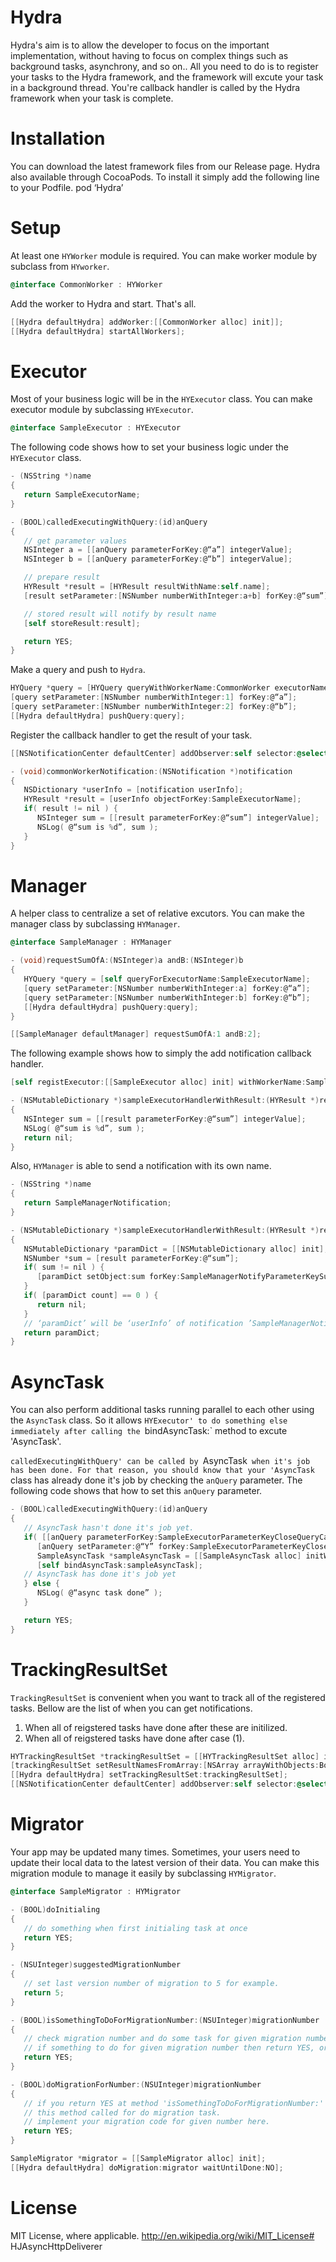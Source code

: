 Hydra
============

Hydra's aim is to allow the developer to focus on the important implementation, without having to focus on complex things such as background tasks, asynchrony, and so on..
All you need to do is to register your tasks to the Hydra framework, and the framework will excute your task in a background thread. You're callback handler is called by the Hydra framework when your task is complete.

# Installation

You can download the latest framework files from our Release page.
Hydra also available through CocoaPods. To install it simply add the following line to your Podfile.
pod ‘Hydra’

# Setup

At least one `HYWorker` module is required.
You can make worker module by subclass from `HYworker`.

```objective-c
@interface CommonWorker : HYWorker
```

Add the worker to Hydra and start. That's all.

```objective-c
[[Hydra defaultHydra] addWorker:[[CommonWorker alloc] init]];
[[Hydra defaultHydra] startAllWorkers];
```

# Executor

Most of your business logic will be in the `HYExecutor` class.
You can make executor module by subclassing `HYExecutor`.

```objective-c
@interface SampleExecutor : HYExecutor
```

The following code shows how to set your business logic under the `HYExecutor` class.

```objective-c
- (NSString *)name
{
   return SampleExecutorName;
}

- (BOOL)calledExecutingWithQuery:(id)anQuery
{
   // get parameter values
   NSInteger a = [[anQuery parameterForKey:@“a”] integerValue];
   NSInteger b = [[anQuery parameterForKey:@“b”] integerValue];

   // prepare result
   HYResult *result = [HYResult resultWithName:self.name];
   [result setParameter:[NSNumber numberWithInteger:a+b] forKey:@“sum”];

   // stored result will notify by result name
   [self storeResult:result];

   return YES;
}
```

Make a query and push to `Hydra`.

```objective-c
HYQuery *query = [HYQuery queryWithWorkerName:CommonWorker executorName:SampleExecutorName];
[query setParameter:[NSNumber numberWithInteger:1] forKey:@“a”];
[query setParameter:[NSNumber numberWithInteger:2] forKey:@“b”];
[[Hydra defaultHydra] pushQuery:query];
```

Register the callback handler to get the result of your task.

```objective-c
[[NSNotificationCenter defaultCenter] addObserver:self selector:@selector(commonWorkerNotification:) name:CommonWorkerName object:nil];
```

```objective-c
- (void)commonWorkerNotification:(NSNotification *)notification
{
   NSDictionary *userInfo = [notification userInfo];
   HYResult *result = [userInfo objectForKey:SampleExecutorName];
   if( result != nil ) {
      NSInteger sum = [[result parameterForKey:@“sum”] integerValue];
      NSLog( @“sum is %d”, sum );
   }
}
```

# Manager

A helper class to centralize a set of relative excutors.
You can make the manager class by subclassing `HYManager`.

```objective-c
@interface SampleManager : HYManager
```

```objective-c
- (void)requestSumOfA:(NSInteger)a andB:(NSInteger)b
{
   HYQuery *query = [self queryForExecutorName:SampleExecutorName];
   [query setParameter:[NSNumber numberWithInteger:a] forKey:@“a”];
   [query setParameter:[NSNumber numberWithInteger:b] forKey:@“b”];
   [[Hydra defaultHydra] pushQuery:query];
}
```

```objective-c
[[SampleManager defaultManager] requestSumOfA:1 andB:2];
```

The following example shows how to simply the add notification callback handler.

```objective-c
[self registExecutor:[[SampleExecutor alloc] init] withWorkerName:SampleWorkerName action:@selector(sampleExecutorHandlerWithResult:)];
```

```objective-c
- (NSMutableDictionary *)sampleExecutorHandlerWithResult:(HYResult *)result
{
   NSInteger sum = [[result parameterForKey:@“sum”] integerValue];
   NSLog( @“sum is %d”, sum );
   return nil;
}
```

Also, `HYManager` is able to send a notification with its own name.

```objective-c
- (NSString *)name
{
   return SampleManagerNotification;
}

- (NSMutableDictionary *)sampleExecutorHandlerWithResult:(HYResult *)result
{
   NSMutableDictionary *paramDict = [[NSMutableDictionary alloc] init];
   NSNumber *sum = [result parameterForKey:@“sum”];
   if( sum != nil ) {
      [paramDict setObject:sum forKey:SampleManagerNotifyParameterKeySum];
   }
   if( [paramDict count] == 0 ) {
      return nil;
   }
   // ‘paramDict’ will be ‘userInfo’ of notification ’SampleManagerNotification’.
   return paramDict;
}
```

# AsyncTask

You can also perform additional tasks running parallel to each other using the `AsyncTask` class. So it allows `HYExecutor' to do something else immediately after calling the `bindAsyncTask:` method to excute 'AsyncTask'. 

`calledExecutingWithQuery' can be called by `AsyncTask` when it's job has been done.
For that reason, you should know that your 'AsyncTask` class has already done it's job by checking the `anQuery` parameter. 
The following code shows that how to set this `anQuery` parameter.

```objective-c
- (BOOL)calledExecutingWithQuery:(id)anQuery
{
   // AsyncTask hasn't done it's job yet.
   if( [[anQuery parameterForKey:SampleExecutorParameterKeyCloseQueryCall] boolValue] == NO ) {
      [anQuery setParameter:@“Y” forKey:SampleExecutorParameterKeyCloseQueryCall];
      SampleAsyncTask *sampleAsyncTask = [[SampleAsyncTask alloc] initWithCloseQuery:anQuery];
      [self bindAsyncTask:sampleAsyncTask];
   // AsyncTask has done it's job yet
   } else {
      NSLog( @“async task done” );
   }

   return YES;
}
```

# TrackingResultSet

`TrackingResultSet` is convenient when you want to track all of the registered tasks.
Bellow are the list of when you can get notifications.

1. When all of reigstered tasks have done after these are initilized.
2. When all of reigstered tasks have done after case (1).

```objective-c
HYTrackingResultSet *trackingResultSet = [[HYTrackingResultSet alloc] initWithName:kTrackingResultNameForBooAndFooAllUpdated];
[trackingResultSet setResultNamesFromArray:[NSArray arrayWithObjects:BooExecutorName, FooExecutorName, nil]];
[[Hydra defaultHydra] setTrackingResultSet:trackingResultSet];
[[NSNotificationCenter defaultCenter] addObserver:self selector:@selector(booAndFooAllUpdated:) name:kTrackingResultNameForBooAndFooAllUpdated object:nil];
```

# Migrator

Your app may be updated many times.
Sometimes, your users need to update their local data to the latest version of their data.
You can make this migration module to manage it easily by subclassing `HYMigrator`.

```objective-c
@interface SampleMigrator : HYMigrator
```

```objective-c
- (BOOL)doInitialing
{
   // do something when first initialing task at once
   return YES;
}

- (NSUInteger)suggestedMigrationNumber
{
   // set last version number of migration to 5 for example.
   return 5;
}

- (BOOL)isSomethingToDoForMigrationNumber:(NSUInteger)migrationNumber
{
   // check migration number and do some task for given migration number.
   // if something to do for given migration number then return YES, or if not return NO.
   return YES;
}

- (BOOL)doMigrationForNumber:(NSUInteger)migrationNumber
{
   // if you return YES at method 'isSomethingToDoForMigrationNumber:' for given number then,
   // this method called for do migration task.
   // implement your migration code for given number here.
   return YES;
}
```

```objective-c
SampleMigrator *migrator = [[SampleMigrator alloc] init];
[[Hydra defaultHydra] doMigration:migrator waitUntilDone:NO];
```

# License

MIT License, where applicable. http://en.wikipedia.org/wiki/MIT_License# HJAsyncHttpDeliverer
